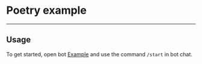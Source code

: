 # Poetry example
___

## Usage
To get started, open bot [Example](https://t.me/just_my_example_bot) and use the command ```/start``` in bot chat.
